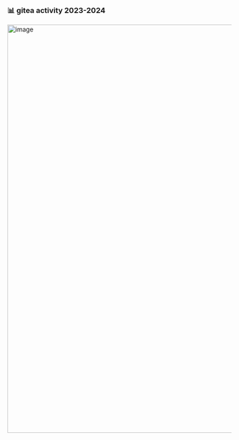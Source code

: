 ### 📊 gitea activity 2023-2024
<img width="916" alt="image" src="https://github.com/user-attachments/assets/5598d617-f5fd-4ad3-8e4c-e529cb949b09">


